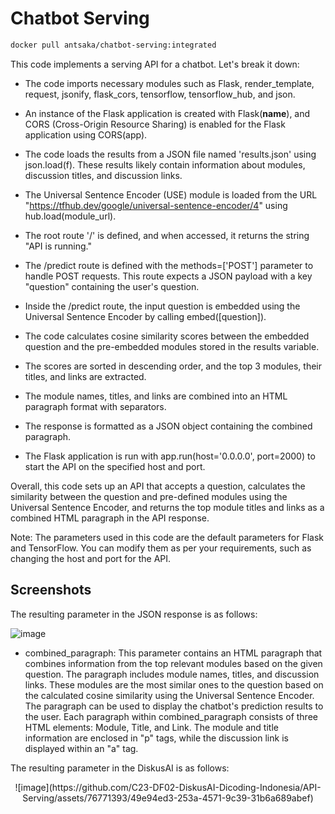 # Chatbot Serving
```bash
docker pull antsaka/chatbot-serving:integrated
```
This code implements a serving API for a chatbot. Let's break it down:

* The code imports necessary modules such as Flask, render_template, request, jsonify, flask_cors, tensorflow, tensorflow_hub, and json.

* An instance of the Flask application is created with Flask(__name__), and CORS (Cross-Origin Resource Sharing) is enabled for the Flask application using CORS(app).

* The code loads the results from a JSON file named 'results.json' using json.load(f). These results likely contain information about modules, discussion titles, and discussion links.

* The Universal Sentence Encoder (USE) module is loaded from the URL "https://tfhub.dev/google/universal-sentence-encoder/4" using hub.load(module_url).

* The root route '/' is defined, and when accessed, it returns the string "API is running."

* The /predict route is defined with the methods=['POST'] parameter to handle POST requests. This route expects a JSON payload with a key "question" containing the user's question.

* Inside the /predict route, the input question is embedded using the Universal Sentence Encoder by calling embed([question]).

* The code calculates cosine similarity scores between the embedded question and the pre-embedded modules stored in the results variable.

* The scores are sorted in descending order, and the top 3 modules, their titles, and links are extracted.

* The module names, titles, and links are combined into an HTML paragraph format with separators.

* The response is formatted as a JSON object containing the combined paragraph.

* The Flask application is run with app.run(host='0.0.0.0', port=2000) to start the API on the specified host and port.

Overall, this code sets up an API that accepts a question, calculates the similarity between the question and pre-defined modules using the Universal Sentence Encoder, and returns the top module titles and links as a combined HTML paragraph in the API response.

Note: The parameters used in this code are the default parameters for Flask and TensorFlow. You can modify them as per your requirements, such as changing the host and port for the API.


## Screenshots

The resulting parameter in the JSON response is as follows:

![image](https://github.com/C23-DF02-DiskusAI-Dicoding-Indonesia/API-Serving/assets/76771393/1822b642-95b6-4807-a38c-a6a592a1eede)

* combined_paragraph: This parameter contains an HTML paragraph that combines information from the top relevant modules based on the given question. The paragraph includes module names, titles, and discussion links. These modules are the most similar ones to the question based on the calculated cosine similarity using the Universal Sentence Encoder. The paragraph can be used to display the chatbot's prediction results to the user.
Each paragraph within combined_paragraph consists of three HTML elements: Module, Title, and Link. The module and title information are enclosed in "p" tags, while the discussion link is displayed within an "a" tag.

The resulting parameter in the DiskusAI is as follows:
<p align="center">
![image](https://github.com/C23-DF02-DiskusAI-Dicoding-Indonesia/API-Serving/assets/76771393/49e94ed3-253a-4571-9c39-31b6a689abef)
</p>
